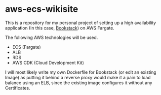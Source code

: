 # aws-ecs-wikisite

This is a repository for my personal project of setting up a high availability application (In this case, [Bookstack](https://github.com/BookStackApp/BookStack)) on AWS Fargate.

The following AWS technologies will be used.
- ECS (Fargate)
- ALB
- RDS
- AWS CDK (Cloud Development Kit)

I will most likely write my own Dockerfile for Bookstack (or edit an existing Image) as putting it behind a reverse proxy would make it a pain to load balance using an ELB, since the existing image configures it without any Certificates.
